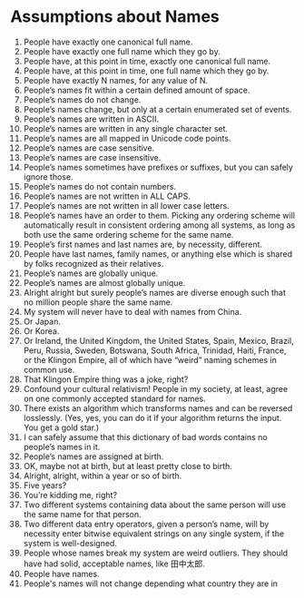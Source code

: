 Assumptions about Names
==========

1. People have exactly one canonical full name.
2. People have exactly one full name which they go by.
3. People have, at this point in time, exactly one canonical full name.
4. People have, at this point in time, one full name which they go by.
5. People have exactly N names, for any value of N.
6. People’s names fit within a certain defined amount of space.
7. People’s names do not change.
8. People’s names change, but only at a certain enumerated set of events.
9. People’s names are written in ASCII.
10. People’s names are written in any single character set.
11. People’s names are all mapped in Unicode code points.
12. People’s names are case sensitive.
13. People’s names are case insensitive.
14. People’s names sometimes have prefixes or suffixes, but you can safely ignore those.
15. People’s names do not contain numbers.
16. People’s names are not written in ALL CAPS.
17. People’s names are not written in all lower case letters.
18. People’s names have an order to them.  Picking any ordering scheme will automatically result in consistent ordering among all systems, as long as both use the same ordering scheme for the same name.
19. People’s first names and last names are, by necessity, different.
20. People have last names, family names, or anything else which is shared by folks recognized as their relatives.
21. People’s names are globally unique.
22. People’s names are almost globally unique.
23. Alright alright but surely people’s names are diverse enough such that no million people share the same name.
24. My system will never have to deal with names from China.
25. Or Japan.
26. Or Korea.
27. Or Ireland, the United Kingdom, the United States, Spain, Mexico, Brazil, Peru, Russia, Sweden, Botswana, South Africa, Trinidad, Haiti, France, or the Klingon Empire, all of which have “weird” naming schemes in common use.
28. That Klingon Empire thing was a joke, right?
29. Confound your cultural relativism!  People in my society, at least, agree on one commonly accepted standard for names.
30. There exists an algorithm which transforms names and can be reversed losslessly.  (Yes, yes, you can do it if your algorithm returns the input.  You get a gold star.)
31. I can safely assume that this dictionary of bad words contains no people’s names in it.
32. People’s names are assigned at birth.
33. OK, maybe not at birth, but at least pretty close to birth.
34. Alright, alright, within a year or so of birth.
35. Five years?
36. You’re kidding me, right?
37. Two different systems containing data about the same person will use the same name for that person.
38. Two different data entry operators, given a person’s name, will by necessity enter bitwise equivalent strings on any single system, if the system is well-designed.
39. People whose names break my system are weird outliers.  They should have had solid, acceptable names, like 田中太郎.
40. People have names.
41. People's names will not change depending what country they are in
